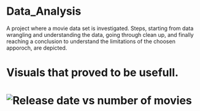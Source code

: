 # Data_Analysis
A project where a movie data set is investigated. Steps, starting from data wrangling and understanding the data, going through clean up, and finally reaching a conclusion to understand the limitations of the choosen apporoch, are depicted.

<h1>Visuals that proved to be usefull.<h1>

 <img src=![image](https://user-images.githubusercontent.com/61319952/160281195-464d8ca2-d21e-4f80-a8a3-9c4c03c97c9e.png)  alt="Release date vs number of movies"> 

